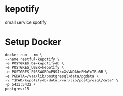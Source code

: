 # kepotify
small service spotify

# Setup Docker
```shell
docker run --rm \
--name restful-kepotify \
-e POSTGRES_DB=kepotifydb \
-e POSTGRES_USER=kepotify \
-e POSTGRES_PASSWORD=PNSJkxXvVNDAhePMuExTBuRR \
-e PGDATA=/var/lib/postgresql/data/pgdata \
-v "$PWD/kepotifydb-data:/var/lib/postgresql/data" \
-p 5431:5432 \
postgres:15
```